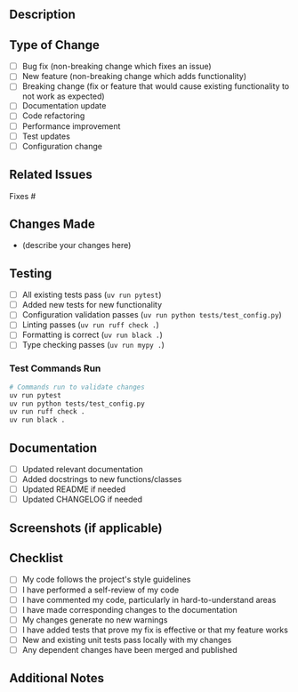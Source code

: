 ## Description

<!-- Provide a brief description of the changes in this PR -->

## Type of Change

<!-- Mark the relevant option with an 'x' -->

- [ ] Bug fix (non-breaking change which fixes an issue)
- [ ] New feature (non-breaking change which adds functionality)
- [ ] Breaking change (fix or feature that would cause existing functionality to not work as expected)
- [ ] Documentation update
- [ ] Code refactoring
- [ ] Performance improvement
- [ ] Test updates
- [ ] Configuration change

## Related Issues

<!-- Link to related issues: Fixes #123, Relates to #456 -->

Fixes #

## Changes Made

<!-- Provide a detailed list of changes -->

- (describe your changes here)

## Testing

<!-- Describe the tests you ran and how to reproduce them -->

- [ ] All existing tests pass (`uv run pytest`)
- [ ] Added new tests for new functionality
- [ ] Configuration validation passes (`uv run python tests/test_config.py`)
- [ ] Linting passes (`uv run ruff check .`)
- [ ] Formatting is correct (`uv run black .`)
- [ ] Type checking passes (`uv run mypy .`)

### Test Commands Run

```bash
# Commands run to validate changes
uv run pytest
uv run python tests/test_config.py
uv run ruff check .
uv run black .
```

## Documentation

- [ ] Updated relevant documentation
- [ ] Added docstrings to new functions/classes
- [ ] Updated README if needed
- [ ] Updated CHANGELOG if needed

## Screenshots (if applicable)

<!-- Add screenshots to help explain your changes -->

## Checklist

- [ ] My code follows the project's style guidelines
- [ ] I have performed a self-review of my code
- [ ] I have commented my code, particularly in hard-to-understand areas
- [ ] I have made corresponding changes to the documentation
- [ ] My changes generate no new warnings
- [ ] I have added tests that prove my fix is effective or that my feature works
- [ ] New and existing unit tests pass locally with my changes
- [ ] Any dependent changes have been merged and published

## Additional Notes

<!-- Any additional information that reviewers should know -->
